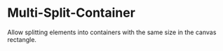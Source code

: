 # Multi-Split-Container
Allow splitting elements into containers with the same size in the canvas rectangle.
